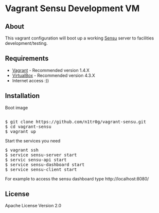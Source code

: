 # Vagrant Sensu Development VM

## About

This vagrant configuration will boot up a working [Sensu](https://github.com/sensu/sensu) server to facilities development/testing.

## Requirements

  * [Vagrant](http://www.vagrantup.com/) - Recommended version 1.4.X
  * [VirtualBox](https://www.virtualbox.org/) - Recommended version 4.3.X
  * Internet access :))

## Installation

Boot image
<pre> 
$ git clone https://github.com/n1tr0g/vagrant-sensu.git
$ cd vagrant-sensu
$ vagrant up
</pre>

Start the services you need

<pre>
$ vagrant ssh
$ service sensu-server start
$ servic sensu-api start
$ service sensu-dashboard start
$ service sensu-client start
</pre>

For example to access the sensu dashboard type http://localhost:8080/

## License

Apache License Version 2.0
